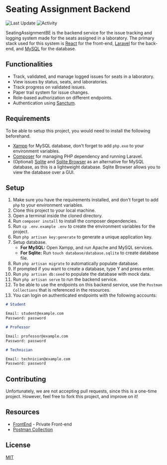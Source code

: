 # Seating Assignment Backend

![Last Update](https://img.shields.io/github/last-commit/LaplaceXD/SeatingAssignmentBE?color=blue&label=Last%20Update)
![Activity](https://img.shields.io/badge/Activity-Completed-blue)

SeatingAssignmentBE is the backend service for the issue tracking and logging system made for the seats assigned in a laboratory. The primary stack used for this system is [React](https://beta.reactjs.org/) for the front-end, [Laravel](https://laravel.com/) for the back-end, and [MySQL](https://www.mysql.com/) for the database.

## Functionalities

-   Track, validated, and manage logged issues for seats in a laboratory.
-   View issues by status, seats, and laboratories.
-   Track progress on validated issues.
-   Paper trail system for issue changes.
-   Role-based authorization on different endpoints.
-   Authentication using [Sanctum](https://laravel.com/docs/10.x/sanctum).

## Requirements

To be able to setup this project, you would need to install the following beforehand.

-   [Xampp](https://www.apachefriends.org/) for MySQL database, don't forget to add `php.exe` to your environment variables.
-   [Composer](https://getcomposer.org/) for managing PHP dependency and running Laravel.
-   (Optional) [Sqlite](https://www.sqlite.org/download.html) and [Sqlite Browser](https://sqlitebrowser.org/) as an alternative for MySQL database, as this is a lightweight database. Sqlite Browser allows you to view the database over a GUI.

## Setup

1. Make sure you have the requirements installed, and don't forget to add `php` to your environment variables.
2. Clone this project to your local machine.
3. Open a terminal inside the cloned directory.
4. Run `composer install` to install the composer dependencies.
5. Run `cp .env.example .env` to create the environment variables for the project.
6. Run `php artisan key:generate` to generate a unique application key.
7. Setup database.
    - **For MySQL:** Open Xampp, and run Apache and MySQL services.
    - **For Sqlite:** Run `touch database/database.sqlite` to create database file.
8. Run `php artisan migrate` to automatically populate database.
9. If prompted if you want to create a database, type Y and press enter.
10. Run `php artisan db:seed` to populate the database with mock data.
11. Run `php artisan serve` to run the backend service.
12. To be able to use the endpoints on this backend service, use the `Postman Collections` that is referenced in the resources.
13. You can login on authenticated endpoints with the following accounts:

```md
# Student

Email: student@example.com
Password: password

# Professor

Email: professor@example.com
Password: password

# Technician

Email: technician@example.com
Password: password
```

## Contributing

Unfortunately, we are not accepting pull requests, since this is a one-time project. However, feel free to
fork this project, and improve on it!

## Resources

-   [FrontEnd](https://github.com/JulianErnest/CIS2201-Class-Project-FE) - Private Front-end
-   [Postman Collection](https://www.postman.com/pan-team-42069/workspace/seatingassignment)

## License

[MIT](https://github.com/LaplaceXD/SeatingAssignmentBE/blob/master/LICENSE)
